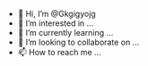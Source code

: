 - 👋 Hi, I’m @Gkgigyojg
- 👀 I’m interested in ...
- 🌱 I’m currently learning ...
- 💞️ I’m looking to collaborate on ...
- 📫 How to reach me ...

<!---
Gkgigyojg/Gkgigyojg is a ✨ special ✨ repository because its `README.md` (this file) appears on your GitHub profile.
You can click the Preview link to take a look at your changes.
--->
